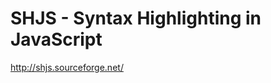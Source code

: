 <!--
id: 449923013
link: http://kevinisom.info/post/449923013/shjs-syntax-highlighting-in-javascript
slug: shjs-syntax-highlighting-in-javascript
date: Tue Mar 16 2010 02:22:26 GMT+1300 (NZDT)
raw: {"blog_name":"kevinisom","id":449923013,"post_url":"http://kevinisom.info/post/449923013/shjs-syntax-highlighting-in-javascript","slug":"shjs-syntax-highlighting-in-javascript","type":"link","date":"2010-03-15 13:22:26 GMT","timestamp":1268659346,"state":"published","format":"html","reblog_key":"YHSYmFBP","tags":[],"short_url":"http://tmblr.co/Zw68YyQqKV5","highlighted":[],"feed_item":"http://shjs.sourceforge.net/","from_feed_id":"650234","note_count":0,"title":"SHJS - Syntax Highlighting in JavaScript","url":"http://shjs.sourceforge.net/","description":""}
publish: 2010-03-016
tags: 
title: SHJS - Syntax Highlighting in JavaScript
-->


SHJS - Syntax Highlighting in JavaScript
========================================

<http://shjs.sourceforge.net/>

